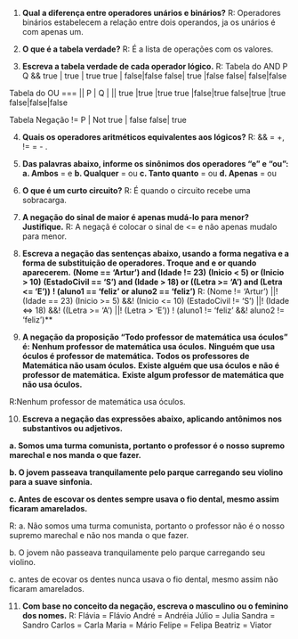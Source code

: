 1. **Qual a diferença entre operadores unários e binários?**
R: Operadores binários estabelecem a relação entre dois operandos, ja os unários é com apenas um.

2. **O que é a tabela verdade?**
R: É a lista de operações com os valores.

3. **Escreva a tabela verdade de cada operador lógico.**
R:
Tabela do AND
 P     Q      &&
 true | true | true
 true | false|false
 false| true |false
 false| false|false

Tabela do OU === || 
 P    | Q    | ||
 true |true |true
 true |false|true
 false|true |true
 false|false|false

Tabela Negação !=
P    | Not
true | false
false| true

4. **Quais os operadores aritméticos equivalentes aos lógicos?**
R: && = +, != = - .

5. **Das palavras abaixo, informe os sinônimos dos operadores “e” e “ou”:**
**a. Ambos** = e
**b. Qualquer** = ou
**c. Tanto quanto** = ou
**d. Apenas** = ou

6. **O que é um curto circuito?**
R: É quando o circuito recebe uma sobracarga.

7. **A negação do sinal de maior é apenas mudá-lo para menor? Justifique.**
R: A negaçã é colocar o sinal de <= e não apenas mudalo para menor.

8. **Escreva a negação das sentenças abaixo, usando a forma negativa e a forma de substituição de operadores. Troque and e or quando aparecerem.**
**(Nome == ‘Artur’) and (Idade != 23)**
**(Inicio < 5) or (Inicio > 10)**
**(EstadoCivil == ‘S’) and (Idade > 18) or ((Letra >= ‘A’) and (Letra <= ‘E’))**
**! (aluno1 == ‘feliz’ or aluno2 == ‘feliz’)**
R:
(Nome != ‘Artur’) ||! (Idade == 23)
(Inicio >= 5) &&! (Inicio <= 10)
(EstadoCivil != ‘S’) ||! (Idade <=> 18) &&! ((Letra >= ‘A’) ||! (Letra > ‘E’))
! (aluno1 != ‘feliz’ &&! aluno2 != ‘feliz’)**

9. **A negação da proposição “Todo professor de matemática usa óculos” é:**
**Nenhum professor de matemática usa óculos.**
**Ninguém que usa óculos é professor de matemática.**
**Todos os professores de Matemática não usam óculos.**
**Existe alguém que usa óculos e não é professor de matemática.**
**Existe algum professor de matemática que não usa óculos.**

R:Nenhum professor de matemática usa óculos.

10. **Escreva a negação das expressões abaixo, aplicando antônimos nos substantivos ou adjetivos.**

**a. Somos uma turma comunista, portanto o professor é o nosso supremo marechal e nos manda o que fazer.**

**b. O jovem passeava tranquilamente pelo parque carregando seu violino para a suave sinfonia.**

**c. Antes de escovar os dentes sempre usava o fio dental, mesmo assim ficaram amarelados.**

R:
a. Não somos uma turma comunista, portanto o professor não é o nosso supremo marechal e não nos manda o que fazer.

b. O jovem não passeava tranquilamente pelo parque carregando seu violino.

c. antes de ecovar os dentes nunca usava o fio dental, mesmo assim não ficaram amarelados.

11. **Com base no conceito da negação, escreva o masculino ou o feminino dos nomes.**
R:
Flávia = Flávio
André = Andréia
Júlio = Julia
Sandra = Sandro
Carlos = Carla
Maria = Mário
Felipe = Felipa
Beatriz = Viator
